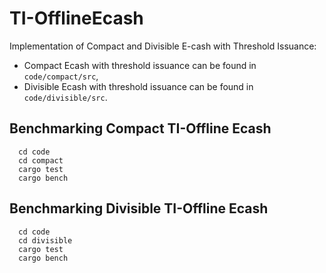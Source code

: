 # TI-OfflineEcash
Implementation of Compact and Divisible E-cash with Threshold Issuance: 
- Compact Ecash with threshold issuance can be found in `code/compact/src`,
- Divisible Ecash with threshold issuance can be found in `code/divisible/src`.

## Benchmarking Compact TI-Offline Ecash

```
  cd code
  cd compact 
  cargo test 
  cargo bench
```

## Benchmarking Divisible TI-Offline Ecash
```
  cd code
  cd divisible
  cargo test
  cargo bench
```
